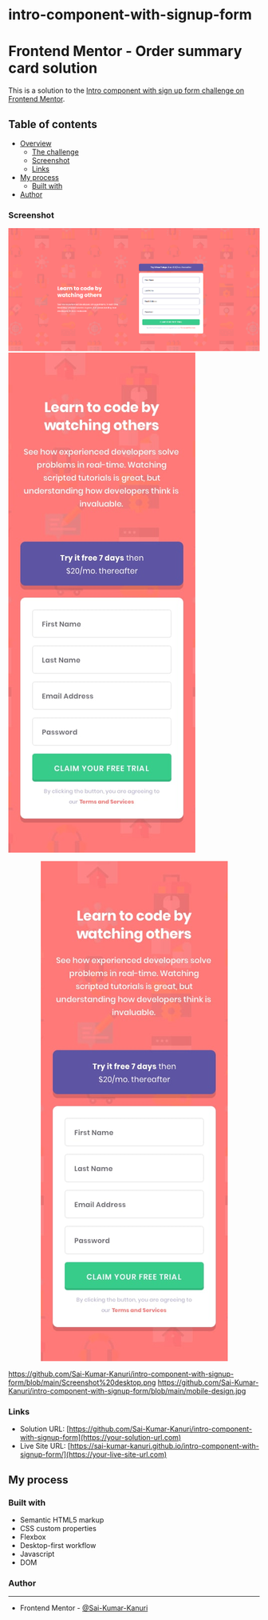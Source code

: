 # intro-component-with-signup-form

# Frontend Mentor - Order summary card solution

This is a solution to the [Intro component with sign up form challenge on Frontend Mentor](https://www.frontendmentor.io/challenges/intro-component-with-signup-form-5cf91bd49edda32581d28fd1).  

## Table of contents

- [Overview](#overview)
  - [The challenge](#the-challenge)
  - [Screenshot](#screenshot)
  - [Links](#links)
- [My process](#my-process)
  - [Built with](#built-with)
- [Author](#author)


### Screenshot

![](/Screenshot%20desktop.png)
![](/mobile-design.jpg)

<p align="center">
  <img src="https://github.com/Sai-Kumar-Kanuri/intro-component-with-signup-form/blob/main/mobile-design.jpg" alt="mobile view"/>
</p>


https://github.com/Sai-Kumar-Kanuri/intro-component-with-signup-form/blob/main/Screenshot%20desktop.png
https://github.com/Sai-Kumar-Kanuri/intro-component-with-signup-form/blob/main/mobile-design.jpg

### Links

- Solution URL: [https://github.com/Sai-Kumar-Kanuri/intro-component-with-signup-form](https://your-solution-url.com)
- Live Site URL: [https://sai-kumar-kanuri.github.io/intro-component-with-signup-form/](https://your-live-site-url.com)

## My process

### Built with

- Semantic HTML5 markup
- CSS custom properties
- Flexbox
- Desktop-first workflow
- Javascript
- DOM


### Author
<hr>

- Frontend Mentor - [@Sai-Kumar-Kanuri](https://www.frontendmentor.io/profile/yourusername)

